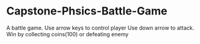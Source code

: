 # Capstone-Phsics-Battle-Game
A battle game.
Use arrow keys to control player
Use down arrow to attack.
Win by collecting coins(100) or defeating enemy
